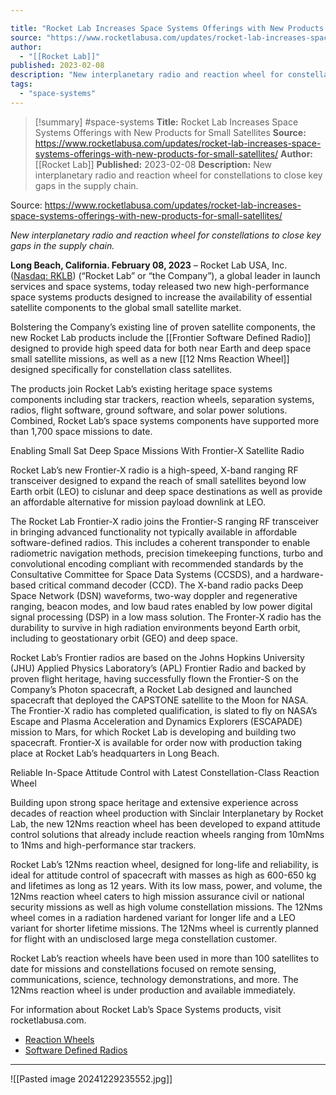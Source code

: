 ```yaml
---

title: "Rocket Lab Increases Space Systems Offerings with New Products for Small Satellites "
source: "https://www.rocketlabusa.com/updates/rocket-lab-increases-space-systems-offerings-with-new-products-for-small-satellites/"
author:
  - "[[Rocket Lab]]"
published: 2023-02-08
description: "New interplanetary radio and reaction wheel for constellations to close key gaps in the supply chain."
tags:
  - "space-systems"
---
```

>[!summary]
#space-systems
**Title:** Rocket Lab Increases Space Systems Offerings with New Products for Small Satellites 
**Source:** https://www.rocketlabusa.com/updates/rocket-lab-increases-space-systems-offerings-with-new-products-for-small-satellites/
**Author:** [[Rocket Lab]]
**Published:** 2023-02-08
**Description:** New interplanetary radio and reaction wheel for constellations to close key gaps in the supply chain.

Source: https://www.rocketlabusa.com/updates/rocket-lab-increases-space-systems-offerings-with-new-products-for-small-satellites/

*New interplanetary radio and reaction wheel for constellations to close key gaps in the supply chain.*

**Long Beach, California. February 08, 2023** – Rocket Lab USA, Inc. ([Nasdaq: RKLB](https://www.nasdaq.com/market-activity/stocks/rklb-0)) (“Rocket Lab” or “the Company”), a global leader in launch services and space systems, today released two new high-performance space systems products designed to increase the availability of essential satellite components to the global small satellite market.

Bolstering the Company’s existing line of proven satellite components, the new Rocket Lab products include the [[Frontier Software Defined Radio]] designed to provide high speed data for both near Earth and deep space small satellite missions, as well as a new [[12 Nms Reaction Wheel]] designed specifically for constellation class satellites.

The products join Rocket Lab’s existing heritage space systems components including star trackers, reaction wheels, separation systems, radios, flight software, ground software, and solar power solutions. Combined, Rocket Lab’s space systems components have supported more than 1,700 space missions to date.

Enabling Small Sat Deep Space Missions With Frontier-X Satellite Radio

Rocket Lab’s new Frontier-X radio is a high-speed, X-band ranging RF transceiver designed to expand the reach of small satellites beyond low Earth orbit (LEO) to cislunar and deep space destinations as well as provide an affordable alternative for mission payload downlink at LEO.

The Rocket Lab Frontier-X radio joins the Frontier-S ranging RF transceiver in bringing advanced functionality not typically available in affordable software-defined radios. This includes a coherent transponder to enable radiometric navigation methods, precision timekeeping functions, turbo and convolutional encoding compliant with recommended standards by the Consultative Committee for Space Data Systems (CCSDS), and a hardware-based critical command decoder (CCD). The X-band radio packs Deep Space Network (DSN) waveforms, two-way doppler and regenerative ranging, beacon modes, and low baud rates enabled by low power digital signal processing (DSP) in a low mass solution. The Fronter-X radio has the durability to survive in high radiation environments beyond Earth orbit, including to geostationary orbit (GEO) and deep space.

Rocket Lab’s Frontier radios are based on the Johns Hopkins University (JHU) Applied Physics Laboratory’s (APL) Frontier Radio and backed by proven flight heritage, having successfully flown the Frontier-S on the Company’s Photon spacecraft, a Rocket Lab designed and launched spacecraft that deployed the CAPSTONE satellite to the Moon for NASA. The Frontier-X radio has completed qualification, is slated to fly on NASA’s Escape and Plasma Acceleration and Dynamics Explorers (ESCAPADE) mission to Mars, for which Rocket Lab is developing and building two spacecraft. Frontier-X is available for order now with production taking place at Rocket Lab’s headquarters in Long Beach.

Reliable In-Space Attitude Control with Latest Constellation-Class Reaction Wheel

Building upon strong space heritage and extensive experience across decades of reaction wheel production with Sinclair Interplanetary by Rocket Lab, the new 12Nms reaction wheel has been developed to expand attitude control solutions that already include reaction wheels ranging from 10mNms to 1Nms and high-performance star trackers.

Rocket Lab’s 12Nms reaction wheel, designed for long-life and reliability, is ideal for attitude control of spacecraft with masses as high as 600-650 kg and lifetimes as long as 12 years. With its low mass, power, and volume, the 12Nms reaction wheel caters to high mission assurance civil or national security missions as well as high volume constellation missions. The 12Nms wheel comes in a radiation hardened variant for longer life and a LEO variant for shorter lifetime missions. The 12Nms wheel is currently planned for flight with an undisclosed large mega constellation customer.

Rocket Lab’s reaction wheels have been used in more than 100 satellites to date for missions and constellations focused on remote sensing, communications, science, technology demonstrations, and more. The 12Nms reaction wheel is under production and available immediately.

For information about Rocket Lab’s Space Systems products, visit rocketlabusa.com.

- [Reaction Wheels](https://www.rocketlabusa.com/space-systems/satellite-components/reaction-wheels/)
- [Software Defined Radios](https://www.rocketlabusa.com/space-systems/radios/)

---

![[Pasted image 20241229235552.jpg]]
